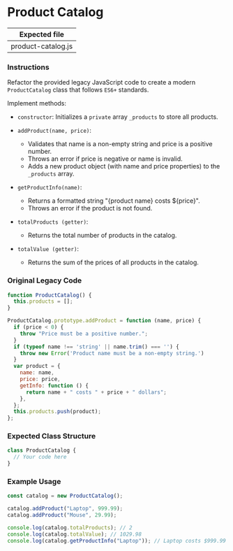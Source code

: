 # Product Catalog

| Expected file      |
| ------------------ |
| product-catalog.js |

### Instructions

Refactor the provided legacy JavaScript code to create a modern `ProductCatalog` class that follows `ES6+` standards.

Implement methods:

- `constructor`: Initializes a `private` array `_products` to store all products.
- `addProduct(name, price)`:
  - Validates that name is a non-empty string and price is a positive number.
  - Throws an error if price is negative or name is invalid.
  - Adds a new product object (with name and price properties) to the `_products` array.
- `getProductInfo(name)`:

  - Returns a formatted string "{product name} costs ${price}".
  - Throws an error if the product is not found.

- `totalProducts (getter)`:

  - Returns the total number of products in the catalog.

- `totalValue (getter)`:
  - Returns the sum of the prices of all products in the catalog.

### Original Legacy Code

```js
function ProductCatalog() {
  this.products = [];
}

ProductCatalog.prototype.addProduct = function (name, price) {
  if (price < 0) {
    throw "Price must be a positive number.";
  }
  if (typeof name !== 'string' || name.trim() === '') {
    throw new Error('Product name must be a non-empty string.')
  }
  var product = {
    name: name,
    price: price,
    getInfo: function () {
      return name + " costs " + price + " dollars";
    },
  };
  this.products.push(product);
};
```

### Expected Class Structure

```js
class ProductCatalog {
  // Your code here
}
```

### Example Usage

```js
const catalog = new ProductCatalog();

catalog.addProduct("Laptop", 999.99);
catalog.addProduct("Mouse", 29.99);

console.log(catalog.totalProducts); // 2
console.log(catalog.totalValue); // 1029.98
console.log(catalog.getProductInfo("Laptop")); // Laptop costs $999.99
```
